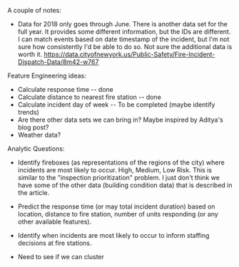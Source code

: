 A couple of notes: 

* Data for 2018 only goes through June. There is another data set for the full year. It provides some different information, but the IDs are different. I can match events based on date timestamp of the incident, but I'm not sure how consistently I'd be able to do so. Not sure the additional data is worth it. https://data.cityofnewyork.us/Public-Safety/Fire-Incident-Dispatch-Data/8m42-w767


Feature Engineering ideas: 

* Calculate response time -- done
* Calculate distance to nearest fire station -- done
* Calculate incident day of week -- To be completed (maybe identify trends)
* Are there other data sets we can bring in? Maybe inspired by Aditya's blog post? 
* Weather data? 

Analytic Questions: 

* Identify fireboxes (as representations of the regions of the city) where incidents are most likely to occur. High, Medium, Low Risk. This is similar to the "inspection prioritization" problem. I just don't think we have some of the other data (building condition data) that is described in the article. 

* Predict the response time (or may total incident duration) based on location, distance to fire station, number of units responding (or any other available features). 

* Identify when incidents are most likely to occur to inform staffing decisions at fire stations.
* Need to see if we can cluster
